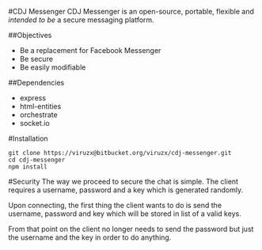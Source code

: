 #CDJ Messenger
CDJ Messenger is an open-source, portable, flexible and *intended to be* a secure messaging platform.

##Objectives

 - Be a replacement for Facebook Messenger
 - Be secure
 - Be easily modifiable

##Dependencies

 - express
 - html-entities
 - orchestrate
 - socket.io

#Installation

```
git clone https://viruzx@bitbucket.org/viruzx/cdj-messenger.git
cd cdj-messenger
npm install
```
#Security
The way we proceed to secure the chat is simple. The client requires a username, password and a key which is generated randomly.

Upon connecting, the first thing the client wants to do is send the username, password and key which will be stored in list of a valid keys.

From that point on the client no longer needs to send the password but just the username and the key in order to do anything.
